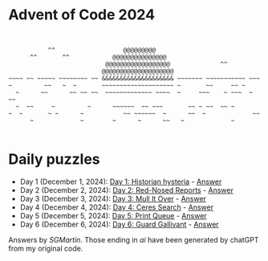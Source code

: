 # Advent of Code 2024

```


           ^^                   @@@@@@@@@
      ^^       ^^            @@@@@@@@@@@@@@@
                           @@@@@@@@@@@@@@@@@@              ^^
                          @@@@@@@@@@@@@@@@@@@@
~~~~ ~~ ~~~~~ ~~~~~~~~ ~~ &&&&&&&&&&&&&&&&&&&& ~~~~~~~ ~~~~~~~~~~~ ~~~
~         ~~   ~  ~       ~~~~~~~~~~~~~~~~~~~~ ~       ~~     ~~ ~
  ~      ~~      ~~ ~~ ~~  ~~~~~~~~~~~~~ ~~~~  ~     ~~~    ~ ~~~  ~ ~~ 
  ~  ~~     ~         ~      ~~~~~~  ~~ ~~~       ~~ ~ ~~  ~~ ~ 
~  ~       ~ ~      ~           ~~ ~~~~~~  ~      ~~  ~             ~~
      ~             ~        ~      ~      ~~   ~             ~


```

# Daily puzzles
* Day 1 (December 1, 2024): [Day 1: Historian hysteria](https://adventofcode.com/2024/day/1) - [Answer](https://github.com/SGMartin/advent-of-code-2024/blob/main/d1/answer.py)
* Day 2 (December 2, 2024): [Day 2: Red-Nosed Reports](https://adventofcode.com/2024/day/2) - [Answer](https://github.com/SGMartin/advent-of-code-2024/blob/main/d2/answer.py)
* Day 3 (December 3, 2024): [Day 3: Mull It Over](https://adventofcode.com/2024/day/3) - [Answer](https://github.com/SGMartin/advent-of-code-2024/blob/main/d3/answer.py)
* Day 4 (December 4, 2024): [Day 4: Ceres Search](https://adventofcode.com/2024/day/4) - [Answer](https://github.com/SGMartin/advent-of-code-2024/blob/main/d4/answer.py)
* Day 5 (December 5, 2024): [Day 5: Print Queue](https://adventofcode.com/2024/day/5) - [Answer](https://github.com/SGMartin/advent-of-code-2024/blob/main/d5/answer.py)
* Day 6 (December 6, 2024): [Day 6: Guard Gallivant](https://adventofcode.com/2024/day/5) - [Answer](https://github.com/SGMartin/advent-of-code-2024/blob/main/d6/answer.py)

Answers by _SGMartin_. Those ending in  _ai_ have been generated by chatGPT from my original code.
